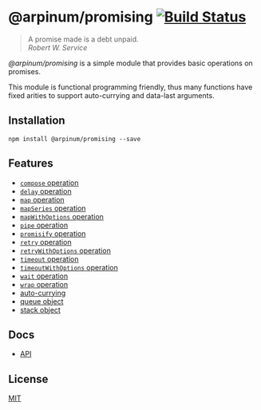 # @arpinum/promising [![Build Status](https://travis-ci.org/arpinum-oss/js-promising.svg?branch=master)](https://travis-ci.org/arpinum-oss/js-promising)

> A promise made is a debt unpaid.  
> <cite>Robert W. Service</cite>

_@arpinum/promising_ is a simple module that provides basic operations on promises.

This module is functional programming friendly, thus many functions have fixed arities to support auto-currying and data-last arguments.

## Installation

```
npm install @arpinum/promising --save
```

## Features

- [`compose` operation](docs/api.md#composefunctions)
- [`delay` operation](docs/api.md#delaymilliseconds-func)
- [`map` operation](docs/api.md#mapfunc-values)
- [`mapSeries` operation](docs/api.md#mapseriesfunc-values)
- [`mapWithOptions` operation](docs/api.md#mapwithoptionsfunc-options-values)
- [`pipe` operation](docs/api.md#pipefunctions)
- [`promisify` operation](docs/api.md#promisifyfunc)
- [`retry` operation](docs/api.md#retrycount-func)
- [`retryWithOptions` operation](docs/api.md#retrywithoptionsoptions-func)
- [`timeout` operation](docs/api.md#timeoutmilliseconds-func)
- [`timeoutWithOptions` operation](docs/api.md#timeoutwithoptionsmilliseconds-options-func)
- [`wait` operation](docs/api.md#waitmilliseconds)
- [`wrap` operation](docs/api.md#wrapfunc)
- [auto-currying](docs/auto-currying.md)
- [queue object](docs/api.md#createqueueoptions)
- [stack object](docs/api.md#createstackoptions)

## Docs

- [API](docs/api.md)

## License

[MIT](LICENSE)
